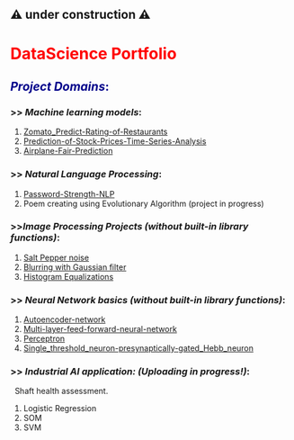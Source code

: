 ## ⚠️ under construction ⚠️


# <span style="color:Red">**DataScience Portfolio**</span>



## <span style="color:darkblue">*Project Domains*:</span>



### >> __*Machine learning models*__:
1. [Zomato_Predict-Rating-of-Restaurants](https://github.com/vaishnavi1197/Zomato_Predict-Rating-of-Restaurants.)
2. [Prediction-of-Stock-Prices-Time-Series-Analysis](https://github.com/vaishnavi1197/Prediction-of-Stock-Prices-Time-Series-Analysis-)
3. [Airplane-Fair-Prediction](https://github.com/vaishnavi1197/Airplane-Fair-Prediction-)

### >> __*Natural Language Processing*__:
1. [Password-Strength-NLP](https://github.com/vaishnavi1197/Password-Strength-NLP-)
2. Poem creating using Evolutionary Algorithm (project in progress)

### >>__*Image Processing Projects (without built-in library functions)*__:
1. [Salt Pepper noise](https://github.com/vaishnavi1197/Digital-Image-Processing-Library/tree/main/Salt%20Pepper%20noise)
2. [Blurring with Gaussian filter](https://github.com/vaishnavi1197/Digital-Image-Processing-Library/tree/main/Blurring_Gaussian_Filtering)
3. [Histogram Equalizations](https://github.com/vaishnavi1197/Digital-Image-Processing-Library/tree/main/Histogram%20Equalizations)


### >> __*Neural Network basics (without built-in library functions)*__:
1. [Autoencoder-network ](https://github.com/vaishnavi1197/Autoencoder-network)
2. [Multi-layer-feed-forward-neural-network ](https://github.com/vaishnavi1197/-Multi-layer-feed-forward-neural-network)
3. [Perceptron](https://github.com/vaishnavi1197/Perceptron)
4. [Single_threshold_neuron-presynaptically-gated_Hebb_neuron](https://github.com/vaishnavi1197/Single_threshold_neuron-presynaptically-gated_Hebb_neuron)


### >> __*Industrial AI application: (Uploading in progress!)*__:
   Shaft health assessment.
1. Logistic Regression
2. SOM
3. SVM

